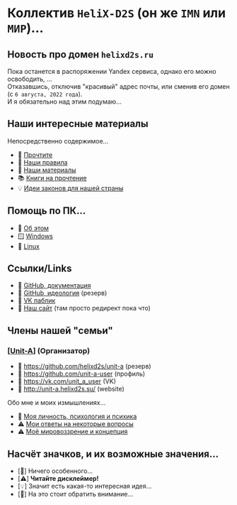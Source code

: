 # Коллектив `HeliX-D2S` (он же `IMN` или `МИР`)…

## Новость про домен `helixd2s.ru`

  Пока останется в распоряжении Yandex сервиса, однако его можно освободить, …<br/>
  Отказавшись, отключив "красивый" адрес почты, или сменив его домен (c `6 августа, 2022 года`).<br/>
  И я обязательно над этим подумаю…<br/>

## Наши интересные материалы

  Непосредственно содержимое…

  - 🥀 [Прочтите](docs/readme.md)
  - 📑 [Наши правила](docs/rules.md)
  - 🍿 [Наши материалы](docs/links.md)
  - 📚 [Книги на прочтение](docs/books.md)
  - 💡 [Идеи законов для нашей страны](docs/government/russian-zakon.md) 

## Помощь по ПК…

  - 🥀 [Об этом](docs/pc-core/about.md)
  - 🪟 [Windows](docs/pc-core/windows.md)
  - 🐧 [Linux](docs/pc-core/linux.md)

## Ссылки/Links

  - 👑 [GitHub, документация](https://github.com/helixd2s/about)
  - 🥀 [GitHub, идеология](https://github.com/helixd2s/core) (резерв)
  - 🥀 [VK паблик](https://vk.com/helixd2s)
  - 🥀 [Наш сайт](http://about.helixd2s.su/) (там просто редирект пока что)

## Члены нашей "семьи"

### **[**[Unit-A](https://github.com/helixd2s/unit-a)**]** (Организатор)

  - 🥀 https://github.com/helixd2s/unit-a (резерв)
  - 🥀 https://github.com/unit-a-user (профиль)
  - 🥀 https://vk.com/unit_a_user (VK)
  - 🥀 http://unit-a.helixd2s.su/ (website)

  Обо мне и моих измышлениях…

  - 👑 [Моя личность, психология и психика](https://github.com/helixd2s/unit-a/blob/main/docs/unit-a/personal.md)
  - ⚠️ [Мои ответы на некоторые вопросы](https://github.com/helixd2s/unit-a/blob/main/docs/unit-a/interview.md)
  - ⚠️ [Моё мировоззрение и концепция](https://github.com/helixd2s/unit-a/blob/main/docs/unit-a/core.md)

## Насчёт значков, и их возможные значения…

  - [🥀] Ничего особенного…
  - [⚠️] **Читайте дисклеймер!**
  - [💡] Значит есть какая-то интересная идея…
  - [👑] На это стоит обратить внимание…
